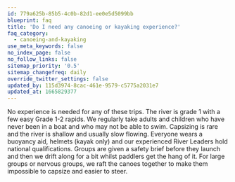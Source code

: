 ```yaml
---
id: 779a625b-85b5-4c0b-82d1-ee0e5d5099bb
blueprint: faq
title: 'Do I need any canoeing or kayaking experience?'
faq_category:
  - canoeing-and-kayaking
use_meta_keywords: false
no_index_page: false
no_follow_links: false
sitemap_priority: '0.5'
sitemap_changefreq: daily
override_twitter_settings: false
updated_by: 115d3974-8cac-461e-9579-c5775a2031e7
updated_at: 1665829377
---
```

No experience is needed for any of these trips. The river is grade 1 with a few easy Grade 1-2 rapids. We regularly take adults and children who have never been in a boat and who may not be able to swim. Capsizing is rare and the river is shallow and usually slow flowing. Everyone wears a buoyancy aid, helmets (kayak only) and our experienced River Leaders hold national qualifications.
Groups are given a safety brief before they launch and then we drift along for a bit whilst paddlers get the hang of it. For large groups or nervous groups, we raft the canoes together to make them impossible to capsize and easier to steer.